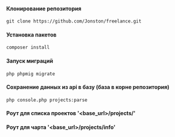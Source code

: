 #### Клонирование репозитория
    git clone https://github.com/Jonston/freelance.git
#### Установка пакетов
    composer install
#### Запуск миграций
    php phpmig migrate
#### Сохранение данных из api в базу (база в корне репозитория)
    php console.php projects:parse
#### Роут для списка проектов '<base_url>/projects/'
#### Роут для чарта '<base_url>/projects/info'
